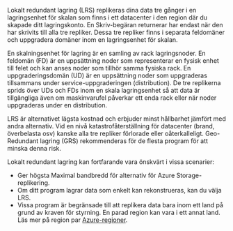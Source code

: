 Lokalt redundant lagring (LRS) replikeras dina data tre gånger i en lagringsenhet för skalan som finns i ett datacenter i den region där du skapade ditt lagringskonto. En Skriv-begäran returnerar har endast när den har skrivits till alla tre repliker. Dessa tre repliker finns i separata feldomäner och uppgradera domäner inom en lagringsenhet för skalan.

En skalningsenhet för lagring är en samling av rack lagringsnoder. En feldomän (FD) är en uppsättning noder som representerar en fysisk enhet till felet och kan anses noder som tillhör samma fysiska rack. En uppgraderingsdomän (UD) är en uppsättning noder som uppgraderas tillsammans under service-uppgraderingen (distribution). De tre replikerna sprids över UDs och FDs inom en skala lagringsenhet så att data är tillgängliga även om maskinvarufel påverkar ett enda rack eller när noder uppgraderas under en distribution.

LRS är alternativet lägsta kostnad och erbjuder minst hållbarhet jämfört med andra alternativ. Vid en nivå katastrofåterställning för datacenter (brand, överbelasta osv) kanske alla tre repliker förlorade eller oåterkalleligt. Geo-Redundant lagring (GRS) rekommenderas för de flesta program för att minska denna risk.

Lokalt redundant lagring kan fortfarande vara önskvärt i vissa scenarier:

* Ger högsta Maximal bandbredd för alternativ för Azure Storage-replikering.
* Om ditt program lagrar data som enkelt kan rekonstrueras, kan du välja LRS.
* Vissa program är begränsade till att replikera data bara inom ett land på grund av kraven för styrning. En parad region kan vara i ett annat land. Läs mer på region par [Azure-regioner](https://azure.microsoft.com/regions/).